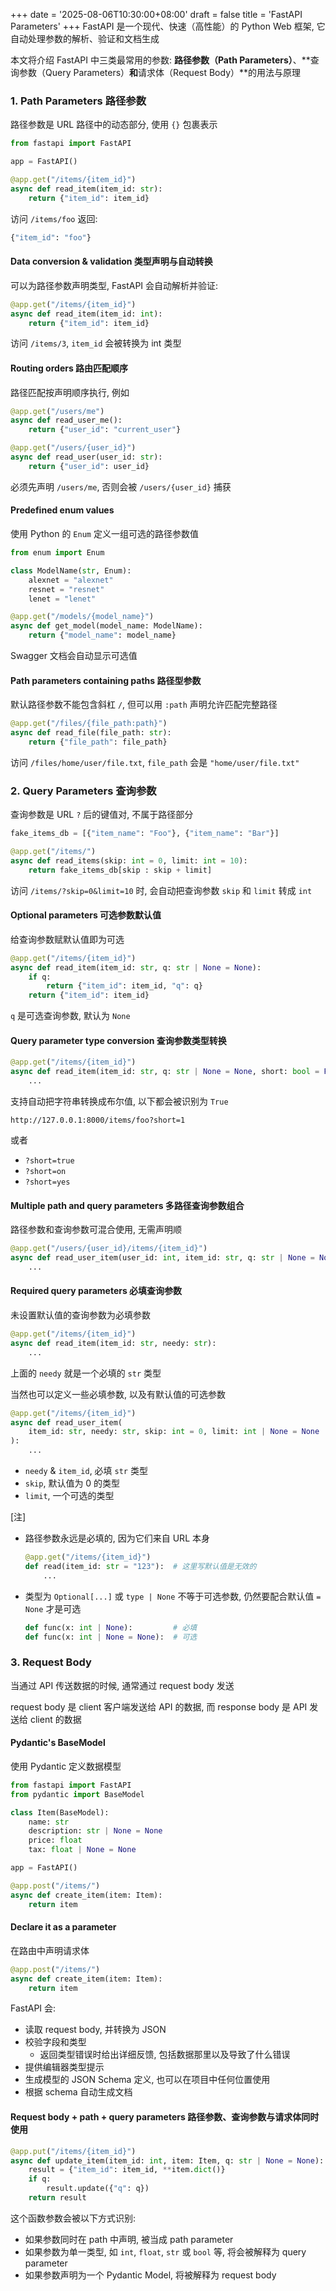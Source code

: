 +++
date = '2025-08-06T10:30:00+08:00'
draft = false
title = 'FastAPI Parameters'
+++
FastAPI 是一个现代、快速（高性能）的 Python Web 框架, 它自动处理参数的解析、验证和文档生成

本文将介绍 FastAPI 中三类最常用的参数: **路径参数（Path Parameters）**、**查询参数（Query Parameters）**和**请求体（Request Body）**的用法与原理




### 1. Path Parameters 路径参数
路径参数是 URL 路径中的动态部分, 使用 `{}` 包裹表示
```python
from fastapi import FastAPI

app = FastAPI()

@app.get("/items/{item_id}")
async def read_item(item_id: str):
    return {"item_id": item_id}
```
访问 `/items/foo` 返回:
```python
{"item_id": "foo"}
```

#### Data conversion & validation 类型声明与自动转换
可以为路径参数声明类型, FastAPI 会自动解析并验证:
```python
@app.get("/items/{item_id}")
async def read_item(item_id: int):
    return {"item_id": item_id}
```
访问 `/items/3`, `item_id` 会被转换为 int 类型

#### Routing orders 路由匹配顺序
路径匹配按声明顺序执行, 例如
```python
@app.get("/users/me")
async def read_user_me():
    return {"user_id": "current_user"}

@app.get("/users/{user_id}")
async def read_user(user_id: str):
    return {"user_id": user_id}
```
必须先声明 `/users/me`, 否则会被 `/users/{user_id}` 捕获


#### Predefined enum values
使用 Python 的 `Enum` 定义一组可选的路径参数值
```python
from enum import Enum

class ModelName(str, Enum):
    alexnet = "alexnet"
    resnet = "resnet"
    lenet = "lenet"

@app.get("/models/{model_name}")
async def get_model(model_name: ModelName):
    return {"model_name": model_name}
```
Swagger 文档会自动显示可选值


#### Path parameters containing paths 路径型参数
默认路径参数不能包含斜杠 `/`, 但可以用 `:path` 声明允许匹配完整路径
```python
@app.get("/files/{file_path:path}")
async def read_file(file_path: str):
    return {"file_path": file_path}
```
访问 `/files/home/user/file.txt`, `file_path` 会是 `"home/user/file.txt"`




### 2. Query Parameters 查询参数
查询参数是 URL `?` 后的键值对, 不属于路径部分
```python
fake_items_db = [{"item_name": "Foo"}, {"item_name": "Bar"}]

@app.get("/items/")
async def read_items(skip: int = 0, limit: int = 10):
    return fake_items_db[skip : skip + limit]
```
访问 `/items/?skip=0&limit=10` 时, 会自动把查询参数 `skip` 和 `limit` 转成 `int`

#### Optional parameters 可选参数默认值
给查询参数赋默认值即为可选
```python
@app.get("/items/{item_id}")
async def read_item(item_id: str, q: str | None = None):
    if q:
        return {"item_id": item_id, "q": q}
    return {"item_id": item_id}
```
`q` 是可选查询参数, 默认为 `None`

#### Query parameter type conversion 查询参数类型转换
```python
@app.get("/items/{item_id}")
async def read_item(item_id: str, q: str | None = None, short: bool = False):
    ...
```
支持自动把字符串转换成布尔值, 以下都会被识别为 `True`
```
http://127.0.0.1:8000/items/foo?short=1
```
或者
- `?short=true`
- `?short=on`
- `?short=yes`

#### Multiple path and query parameters 多路径查询参数组合
路径参数和查询参数可混合使用, 无需声明顺
```python
@app.get("/users/{user_id}/items/{item_id}")
async def read_user_item(user_id: int, item_id: str, q: str | None = None, short: bool = False):
    ...
```

#### Required query parameters 必填查询参数
未设置默认值的查询参数为必填参数
```python
@app.get("/items/{item_id}")
async def read_item(item_id: str, needy: str):
    ...
```
上面的 `needy` 就是一个必填的 `str` 类型

当然也可以定义一些必填参数, 以及有默认值的可选参数
```python
@app.get("/items/{item_id}")
async def read_user_item(
    item_id: str, needy: str, skip: int = 0, limit: int | None = None
):
    ...
```
- `needy` & `item_id`, 必填 `str` 类型
- `skip`, 默认值为 0 的类型
- `limit`, 一个可选的类型

[注]
- 路径参数永远是必填的, 因为它们来自 URL 本身
    ```python
    @app.get("/items/{item_id}")
    def read(item_id: str = "123"):  # 这里写默认值是无效的
        ...
    ```
- 类型为 `Optional[...]` 或 `type | None` 不等于可选参数, 仍然要配合默认值 `= None` 才是可选
    ```python
    def func(x: int | None):         # 必填
    def func(x: int | None = None):  # 可选
    ```




### 3. Request Body
当通过 API 传送数据的时候, 通常通过 request body 发送

request body 是 client 客户端发送给 API 的数据, 而 response body 是 API 发送给 client 的数据

#### Pydantic's BaseModel
使用 Pydantic 定义数据模型
```python
from fastapi import FastAPI
from pydantic import BaseModel

class Item(BaseModel):
    name: str
    description: str | None = None
    price: float
    tax: float | None = None

app = FastAPI()

@app.post("/items/")
async def create_item(item: Item):
    return item
```

#### Declare it as a parameter
在路由中声明请求体
```python
@app.post("/items/")
async def create_item(item: Item):
    return item
```
FastAPI 会:
- 读取 request body, 并转换为 JSON
- 校验字段和类型
    - 返回类型错误时给出详细反馈, 包括数据那里以及导致了什么错误
- 提供编辑器类型提示
- 生成模型的 JSON Schema 定义, 也可以在项目中任何位置使用
- 根据 schema 自动生成文档

#### Request body + path + query parameters 路径参数、查询参数与请求体同时使用
```python
@app.put("/items/{item_id}")
async def update_item(item_id: int, item: Item, q: str | None = None):
    result = {"item_id": item_id, **item.dict()}
    if q:
        result.update({"q": q})
    return result
```
这个函数参数会被以下方式识别:
- 如果参数同时在 path 中声明, 被当成 path parameter
- 如果参数为单一类型, 如 `int`, `float`, `str` 或 `bool` 等, 将会被解释为 query parameter
- 如果参数声明为一个 Pydantic Model, 将被解释为 request body
